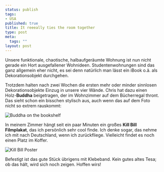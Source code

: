 ```yaml
--- 
status: publish
tags: 
- USA
published: true
title: It reeeally ties the room together
type: post
meta: 
  tags: ""
layout: post
---
```

Unsere funktionale, chaotische, halbaufgeräumte Wohnung ist nun nicht gerade ein Hort ausgefallener Wohnideen. Studentenwohnungen sind das ganz allgemein eher nicht, es sei denn natürlich man lässt ein iBook o.ä. als Dekorationsobjekt durchgehen.

Trotzdem halten nach zwei Wochen die ersten mehr oder minder sinnlosen Dekorationsobjekte Einzug in unsere vier Wände. Chris hat dazu einen Holz-<strong>Buddha</strong> beigetragen, der im Wohnzimmer auf dem Bücherregal thront. Das sieht schon ein bisschen stylisch aus, auch wenn das auf dem Foto nicht so extrem rauskommt:

<img src='http://fredericiana.de/uploads/20050928buddha.jpg' alt='Buddha on the bookshelf' class="centered" />

In meinem Zimmer hängt seit ein paar Minuten ein großes <strong>Kill Bill Filmplakat</strong>, das ich persönlich sehr cool finde. <!--more-->Ich denke sogar, das nehme ich mit nach Deutschland, wenn ich zurückfliege. Vielleicht findet es noch einen Platz im Koffer.

<img src='http://fredericiana.de/uploads/20050928poster.jpg' alt='Kill Bill Poster' class="centered" />

Befestigt ist das gute Stück übrigens mit Klebeband. Kein gutes altes Tesa; ob das hält, wird sich noch zeigen. Hoffen wirs!
